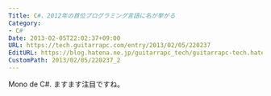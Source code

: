 ```yaml
---
Title: C#、2012年の首位プログラミング言語に名が挙がる
Category:
- C#
Date: 2013-02-05T22:02:37+09:00
URL: https://tech.guitarrapc.com/entry/2013/02/05/220237
EditURL: https://blog.hatena.ne.jp/guitarrapc_tech/guitarrapc-tech.hatenablog.com/atom/entry/11696248318757675426
CustomPath: 2013/02/05/220237_2
---
```


Mono de C#. ますます注目ですね。
